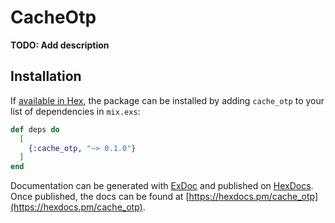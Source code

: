 # CacheOtp

**TODO: Add description**

## Installation

If [available in Hex](https://hex.pm/docs/publish), the package can be installed
by adding `cache_otp` to your list of dependencies in `mix.exs`:

```elixir
def deps do
  [
    {:cache_otp, "~> 0.1.0"}
  ]
end
```

Documentation can be generated with [ExDoc](https://github.com/elixir-lang/ex_doc)
and published on [HexDocs](https://hexdocs.pm). Once published, the docs can
be found at [https://hexdocs.pm/cache_otp](https://hexdocs.pm/cache_otp).

